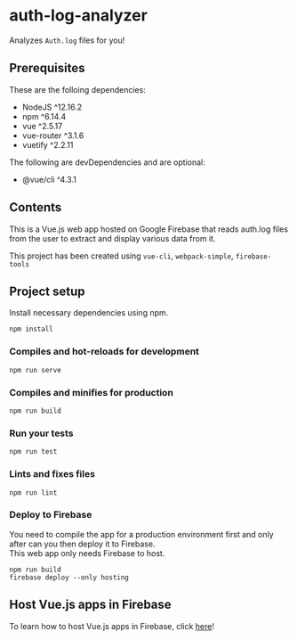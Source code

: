 # auth-log-analyzer

Analyzes `Auth.log` files for you!

## Prerequisites
These are the folloing dependencies:
- NodeJS ^12.16.2
- npm ^6.14.4
- vue ^2.5.17
- vue-router ^3.1.6
- vuetify ^2.2.11

The following are devDependencies and are optional:
- @vue/cli ^4.3.1

## Contents
This is a Vue.js web app hosted on Google Firebase that reads auth.log files from the user to extract and display various data from it. 

This project has been created using `vue-cli`, `webpack-simple`, `firebase-tools`

## Project setup
Install necessary dependencies using npm.
```
npm install
```

### Compiles and hot-reloads for development
```
npm run serve
```

### Compiles and minifies for production
```
npm run build
```

### Run your tests
```
npm run test
```

### Lints and fixes files
```
npm run lint
```

### Deploy to Firebase
You need to compile the app for a production environment first and only after can you then deploy it to Firebase.  
This web app only needs Firebase to host.
```
npm run build
firebase deploy --only hosting
```

## Host Vue.js apps in Firebase
To learn how to host Vue.js apps in Firebase, click [here](https://cli.vuejs.org/guide/deployment.html#firebase)!
